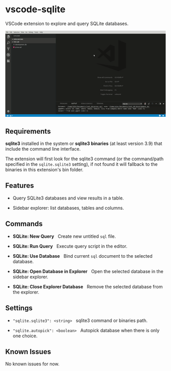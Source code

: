 # vscode-sqlite

VSCode extension to explore and query SQLite databases.

![static/sqlite_workflow_1](https://raw.githubusercontent.com/AlexCovizzi/vscode-sqlite/master/static/sqlite_workflow_1.gif "SQLite Workflow")

## Requirements
**sqlite3** installed in the system or **sqlite3 binaries** (at least version 3.9) that include the command line interface.

The extension will first look for the sqlite3 command (or the command/path specified in the `sqlite.sqlite3` setting), if not found it will fallback to the binaries in this extension's bin folder.

## Features

* Query SQLite3 databases and view results in a table.

* Sidebar explorer: list databases, tables and columns.

## Commands

* **SQLite: New Query** &nbsp; Create new untitled ```sql``` file.

* **SQLite: Run Query** &nbsp; Execute query script in the editor.

* **SQLite: Use Database** &nbsp; Bind current ```sql``` document to the selected database.

* **SQLite: Open Database in Explorer** &nbsp; Open the selected database in the sidebar explorer.

* **SQLite: Close Explorer Database** &nbsp; Remove the selected database from the explorer.



## Settings

* `"sqlite.sqlite3": <string>` &nbsp; sqlite3 command or binaries path.

* `"sqlite.autopick": <boolean>` &nbsp; Autopick database when there is only one choice.

## Known Issues

No known issues for now.

